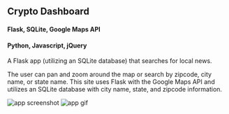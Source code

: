 ## Crypto Dashboard
#### Flask, SQLite, Google Maps API
#### Python, Javascript, jQuery

A Flask app (utilizing an SQLite database) that searches for local news.

The user can pan and zoom around the map or search by zipcode, city name, or state name.
This site uses Flask with the Google Maps API and utilizes an SQLite database with city name, state, and zipcode information.

![app screenshot](https://github.com/dpett/cs50-projects/blob/master/pset8/mashup/mashup.jpg?raw=true)
![app gif](https://github.com/dpett/cs50-projects/blob/master/pset8/mashup/mashup.gif?raw=true)
